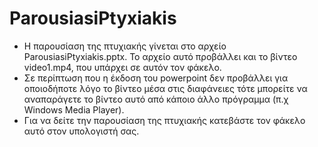 # ParousiasiPtyxiakis

- Η παρουσίαση της πτυχιακής γίνεται στο αρχείο ParousiasiPtyxiakis.pptx. Το αρχείο αυτό προβάλλει και το βίντεο video1.mp4, που   υπάρχει σε αυτόν τον φάκελο.
- Σε περίπτωση που η έκδοση του powerpoint δεν προβάλλει για οποιοδήποτε λόγο το βίντεο μέσα στις διαφάνειες τότε μπορείτε να      αναπαράγετε το βίντεο αυτό από κάποιο άλλο πρόγραμμα (π.χ Windows Media Player).
- Για να δείτε την παρουσίαση της πτυχιακής κατεβάστε τον φάκελο αυτό στον υπολογιστή σας.
